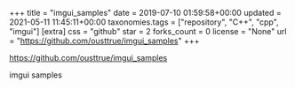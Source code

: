 +++
title = "imgui_samples"
date = 2019-07-10 01:59:58+00:00
updated = 2021-05-11 11:45:11+00:00
taxonomies.tags = ["repository", "C++", "cpp", "imgui"]
[extra]
css = "github"
star = 2
forks_count = 0
license = "None"
url = "https://github.com/ousttrue/imgui_samples"
+++

<https://github.com/ousttrue/imgui_samples>

imgui samples

